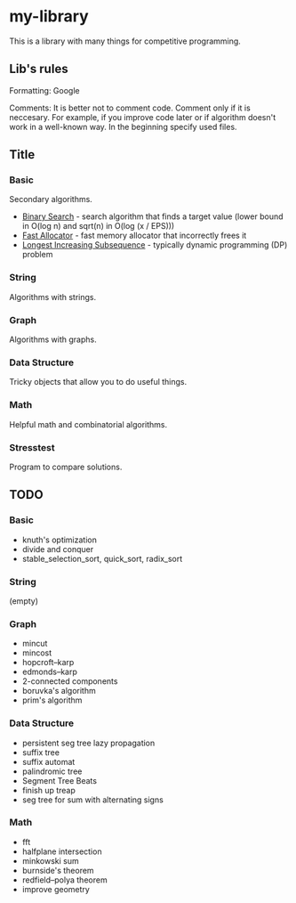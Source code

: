 # my-library
This is a library with many things for competitive programming.

## Lib's rules

Formatting: Google

Comments: It is better not to comment code. Comment only if it is neccesary. For example, if you improve code later or if algorithm doesn't work in a well-known way. In the beginning specify used files. 

## Title

### Basic
Secondary algorithms.
* [Binary Search](/my-library/Basic/Binary%20search.cpp) - search algorithm that finds a target value (lower bound in O(log n) and sqrt(n) in O(log (x / EPS)))
* [Fast Allocator](/my-library/Basic/Fast%20Allocator.cpp) - fast memory allocator that incorrectly frees it
* [Longest Increasing Subsequence](my-library/Basic/Longest%20Increasing%20Subsequence.cpp) - typically dynamic programming (DP) problem

### String
Algorithms with strings.

### Graph
Algorithms with graphs.

### Data Structure
Tricky objects that allow you to do useful things.

### Math
Helpful math and combinatorial algorithms.

### Stresstest
Program to compare solutions.

## TODO

### Basic
* knuth's optimization
* divide and conquer
* stable_selection_sort, quick_sort, radix_sort

### String
(empty)

### Graph
* mincut
* mincost
* hopcroft–karp
* edmonds–karp
* 2-connected components
* boruvka's algorithm
* prim's algorithm

### Data Structure
* persistent seg tree lazy propagation
* suffix tree
* suffix automat
* palindromic tree
* Segment Tree Beats
* finish up treap
* seg tree for sum with alternating signs

### Math
* fft
* halfplane intersection
* minkowski sum
* burnside's theorem
* redfield–polya theorem
* improve geometry
